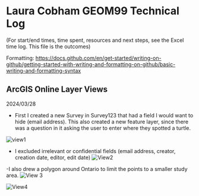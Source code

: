 # Laura Cobham GEOM99 Technical Log 
(For start/end times, time spent, resources and next steps, see the Excel time log. This file is the outcomes)

Formatting: https://docs.github.com/en/get-started/writing-on-github/getting-started-with-writing-and-formatting-on-github/basic-writing-and-formatting-syntax

## ArcGIS Online Layer Views

2024/03/28

- First I created a new Survey in Survey123 that had a field I would want to hide (email address). This also created a new feature layer, since there was a question in it asking the user to enter where they spotted a turtle.

![view1](https://github.com/lacobham/geom99techlog/assets/146376068/c6ad9683-daa5-4bdd-aecf-547e6436539e)

- I excluded irrelevant or confidential fields (email address, creator, creation date, editor, edit date)
![View2](https://github.com/lacobham/geom99techlog/assets/146376068/ea4b49b4-883d-4f51-a853-b7fcaf642508)

-I also drew a polygon around Ontario to limit the points to a smaller study area.
![View 3](https://github.com/lacobham/geom99techlog/assets/146376068/5e9a2f2d-d442-47f0-bb9f-41425a145d85)

![View4](https://github.com/lacobham/geom99techlog/assets/146376068/ad42cb26-cd5d-4180-aa2f-9c135c457aaf)
